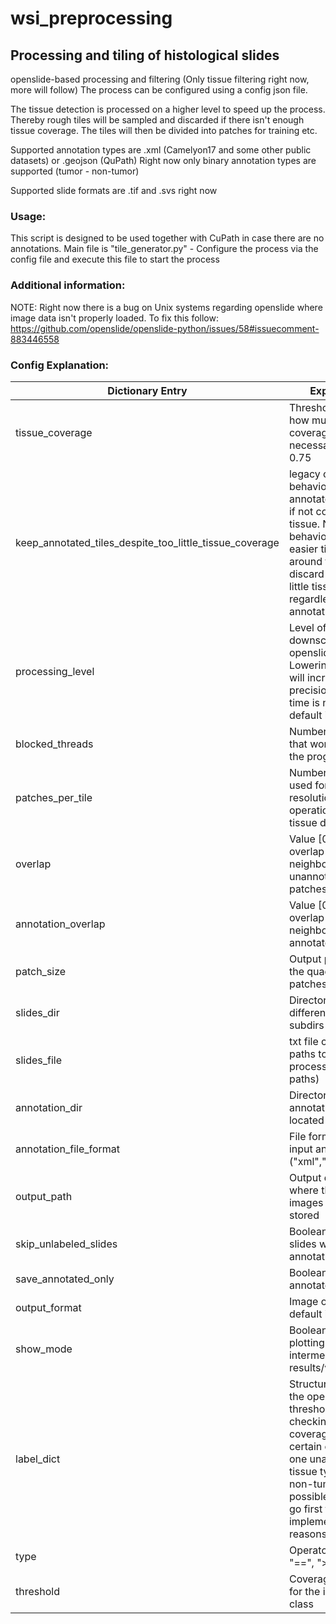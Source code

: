 # wsi_preprocessing

## Processing and tiling of histological slides

openslide-based processing and filtering (Only tissue filtering right now, more will follow) 
The process can be configured using a config json file.

The tissue detection is processed on a higher level to speed up the process. Thereby rough tiles will be sampled and 
discarded if there isn't enough tissue coverage. The tiles will then be divided into patches for training etc.

Supported annotation types are .xml (Camelyon17 and some other public datasets) or .geojson (QuPath)
Right now only binary annotation types are supported (tumor - non-tumor)

Supported slide formats are .tif and .svs right now

### Usage:

This script is designed to be used together with CuPath in case there are no annotations.
Main file is "tile_generator.py" - Configure the process via the config file and execute this file to start the process

### Additional information:

NOTE:
Right now there is a bug on Unix systems regarding openslide where image data isn't properly loaded. To fix this follow:
https://github.com/openslide/openslide-python/issues/58#issuecomment-883446558

### Config Explanation:

| Dictionary Entry                                        | Explanation                                                                                                                                                                                                                      |
|---------------------------------------------------------|----------------------------------------------------------------------------------------------------------------------------------------------------------------------------------------------------------------------------------|
| tissue_coverage                                         | Threshold [0,1] for how much tissue coverage is necessary, default is 0.75                                                                                                                                                       |
| keep_annotated_tiles_despite_too_little_tissue_coverage | legacy option. Old behaviour: Keep annotated tiles even if not covered by tissue. New behaviour (to allow easier tile clean-up around the edges): discard tiles with too little tissue coverage regardless of annotation status. |
| processing_level                                        | Level of downscaling by openslide - Lowering the level will increase precision but more time is needed, default is 5                                                                                                             |
| blocked_threads                                         | Number of threads that wont be used by the program                                                                                                                                                                               |
| patches_per_tile                                        | Number of patches used for lower resolution operations like tissue detection                                                                                                                                                     |
| overlap                                                 | Value [0,1[ to set the overlap between neighbouring unannotated patches                                                                                                                                                          |
| annotation_overlap                                      | Value [0,1[ to set the overlap between neighbouring annotated patches                                                                                                                                                            |
| patch_size                                              | Output pixel size of the quadratic patches                                                                                                                                                                                       |
| slides_dir                                              | Directory where the different slides and subdirs are located                                                                                                                                                                     |
| slides_file                                             | txt file containing paths to all slides to process (absolute paths)                                                                                                                                                              |
| annotation_dir                                          | Directory where the annotations are located                                                                                                                                                                                      |
| annotation_file_format                                  | File format of the input annotations ("xml","geojson")                                                                                                                                                                           |
| output_path                                             | Output directory to where the resulting images will be stored                                                                                                                                                                    |
| skip_unlabeled_slides                                   | Boolean to skip slides without an annotation file                                                                                                                                                                                |
| save_annotated_only                                     | Boolean to only save annotated patches                                                                                                                                                                                           | 
| output_format                                           | Image output format default is "png"                                                                                                                                                                                             |
| show_mode                                               | Boolean to enable plotting of some intermediate results/visualizations                                                                                                                                                           |
| label_dict                                              | Structure to set up the operator and the threshold for checking the coverage of a certain class. Up to one unannotated tissue type (e.g. non-tumor) is possible and must go first for implementation reasons.                    |
| type                                                    | Operator type [ "==", ">=", "<="]                                                                                                                                                                                                |
| threshold                                               | Coverage threshold for the individual class                                                                                                                                                                                      |
